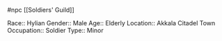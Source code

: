 #npc [[Soldiers' Guild]]

Race:: Hylian
Gender:: Male
Age:: Elderly
Location:: Akkala Citadel Town
Occupation:: Soldier
Type:: Minor
